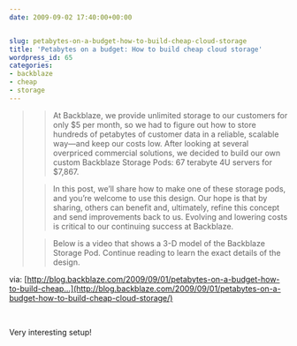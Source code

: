 ```yaml
---
date: 2009-09-02 17:40:00+00:00


slug: petabytes-on-a-budget-how-to-build-cheap-cloud-storage
title: 'Petabytes on a budget: How to build cheap cloud storage'
wordpress_id: 65
categories:
- backblaze
- cheap
- storage
---
```


<blockquote>  

> 
> At Backblaze, we provide unlimited storage to our customers for only $5 per month, so we had to figure out how to store hundreds of petabytes of customer data in a reliable, scalable way—and keep our costs low. After looking at several overpriced commercial solutions, we decided to build our own custom Backblaze Storage Pods: 67 terabyte 4U servers for $7,867.
> 
>   

> 
> In this post, we’ll share how to make one of these storage pods, and you’re welcome to use this design. Our hope is that by sharing, others can benefit and, ultimately, refine this concept and send improvements back to us. Evolving and lowering costs is critical to our continuing success at Backblaze.
> 
>   

> 
> Below is a video that shows a 3-D model of the Backblaze Storage Pod. Continue reading to learn the exact details of the design.
> 
>   
</blockquote>

  


via: [http://blog.backblaze.com/2009/09/01/petabytes-on-a-budget-how-to-build-cheap...](http://blog.backblaze.com/2009/09/01/petabytes-on-a-budget-how-to-build-cheap-cloud-storage/)

  


 

  


Very interesting setup!

